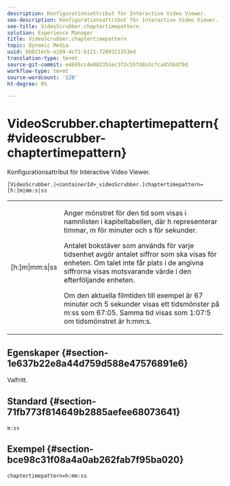```yaml
---
description: Konfigurationsattribut för Interactive Video Viewer.
seo-description: Konfigurationsattribut för Interactive Video Viewer.
seo-title: VideoScrubber.chaptertimepattern
solution: Experience Manager
title: VideoScrubber.chaptertimepattern
topic: Dynamic Media
uuid: bb021ecb-e169-4cf1-b121-7289311353ed
translation-type: tm+mt
source-git-commit: e4695cc4e882351ec3f2c55fd8a3cfca455bd79d
workflow-type: tm+mt
source-wordcount: '128'
ht-degree: 0%

---
```



# VideoScrubber.chaptertimepattern{#videoscrubber-chaptertimepattern}

Konfigurationsattribut för Interactive Video Viewer.

`[VideoScrubber.|<containerId>_videoScrubber.]chaptertimepattern=[h:]m|mm:s|ss`

<table id="table_441553CD34C94A58A9D7CBF772DEDDB6"> 
 <tbody> 
  <tr> 
   <td colname="col1"> <p> <span class="codeph"> [h:]m|mm:s|ss</span> </p> </td> 
   <td colname="col2"> <p> Anger mönstret för den tid som visas i namnlisten i kapiteltabellen, där <span class="codeph"> h</span> representerar timmar, <span class="codeph"> m</span> för minuter och <span class="codeph"> s</span> för sekunder. </p> <p>Antalet bokstäver som används för varje tidsenhet avgör antalet siffror som ska visas för enheten. Om talet inte får plats i de angivna siffrorna visas motsvarande värde i den efterföljande enheten. </p> <p>Om den aktuella filmtiden till exempel är 67 minuter och 5 sekunder visas ett tidsmönster på <span class="codeph"> m:ss</span> som 67:05. Samma tid visas som 1:07:5 om tidsmönstret är <span class="codeph"> h:mm:s</span>. </p> </td> 
  </tr> 
 </tbody> 
</table>

## Egenskaper {#section-1e637b22e8a44d759d588e47576891e6}

Valfritt.

## Standard {#section-71fb773f814649b2885aefee68073641}

`m:ss`

## Exempel {#section-bce98c31f08a4a0ab262fab7f95ba020}

```
chaptertimepattern=h:mm:ss
```

